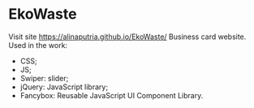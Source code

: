 # EkoWaste
Visit site https://alinaputria.github.io/EkoWaste/ 
Business card website. Used in the work:
- CSS;
- JS;
- Swiper: slider;
- jQuery: JavaScript library;
- Fancybox: Reusable JavaScript UI Component Library.
